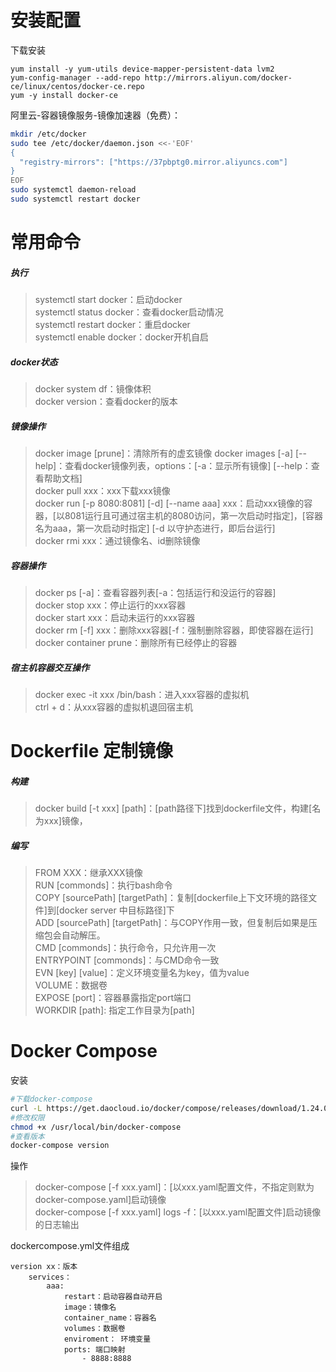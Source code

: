 # 安装配置
下载安装
```base
yum install -y yum-utils device-mapper-persistent-data lvm2  
yum-config-manager --add-repo http://mirrors.aliyun.com/docker-ce/linux/centos/docker-ce.repo 
yum -y install docker-ce  
```
  
阿里云-容器镜像服务-镜像加速器（免费）：
```bash
mkdir /etc/docker
sudo tee /etc/docker/daemon.json <<-'EOF'
{
  "registry-mirrors": ["https://37pbptg0.mirror.aliyuncs.com"]
}
EOF
sudo systemctl daemon-reload
sudo systemctl restart docker 
```

# 常用命令
##### 执行  
> systemctl start docker：启动docker    
> systemctl status docker：查看docker启动情况    
> systemctl restart docker：重启docker  
> systemctl enable docker：docker开机自启  

##### docker状态  
> docker system df：镜像体积  
> docker version：查看docker的版本

##### 镜像操作  
> docker image [prune]：清除所有的虚玄镜像
> docker images [-a] [--help]：查看docker镜像列表，options：[-a：显示所有镜像] [--help：查看帮助文档]   
> docker pull xxx：xxx下载xxx镜像  
> docker run [-p 8080:8081] [-d] [--name aaa] xxx：启动xxx镜像的容器，[以8081运行且可通过宿主机的8080访问，第一次启动时指定]，[容器名为aaa，第一次启动时指定] [-d 以守护态进行，即后台运行]   
> docker rmi xxx：通过镜像名、id删除镜像  

##### 容器操作  
> docker ps [-a]：查看容器列表[-a：包括运行和没运行的容器]  
> docker stop xxx：停止运行的xxx容器  
> docker start xxx：启动未运行的xxx容器  
> docker rm [-f] xxx：删除xxx容器[-f：强制删除容器，即使容器在运行]  
> docker container prune：删除所有已经停止的容器

##### 宿主机容器交互操作
> docker exec -it xxx /bin/bash：进入xxx容器的虚拟机  
> ctrl + d：从xxx容器的虚拟机退回宿主机

# Dockerfile 定制镜像
##### 构建
> docker build [-t xxx] [path]：[path路径下]找到dockerfile文件，构建[名为xxx]镜像，

##### 编写
> FROM XXX：继承XXX镜像  
> RUN [commonds]：执行bash命令  
> COPY [sourcePath] [targetPath]：复制[dockerfile上下文环境的路径文件]到[docker server 中目标路径]下  
> ADD [sourcePath] [targetPath]：与COPY作用一致，但复制后如果是压缩包会自动解压。  
> CMD [commonds]：执行命令，只允许用一次  
> ENTRYPOINT [commonds]：与CMD命令一致  
> EVN [key] [value]：定义环境变量名为key，值为value  
> VOLUME：数据卷  
> EXPOSE [port]：容器暴露指定port端口  
> WORKDIR [path]:  指定工作目录为[path]  

# Docker Compose
安装  
```bash
#下载docker-compose  
curl -L https://get.daocloud.io/docker/compose/releases/download/1.24.0/docker-compose-`uname -s`-`uname -m` > /usr/local/bin/docker-compose   
#修改权限
chmod +x /usr/local/bin/docker-compose      
#查看版本
docker-compose version 
```

操作
> docker-compose [-f xxx.yaml]：[以xxx.yaml配置文件，不指定则默为docker-compose.yaml]启动镜像  
> docker-compose [-f xxx.yaml] logs -f：[以xxx.yaml配置文件]启动镜像的日志输出  

dockercompose.yml文件组成
```based
version xx：版本  
    services：  
        aaa:   
            restart：启动容器自动开启  
            image：镜像名  
            container_name：容器名  
            volumes：数据卷  
            enviroment： 环境变量  
            ports: 端口映射  
                - 8888:8888  
```


